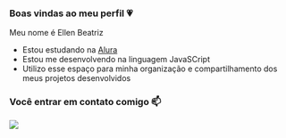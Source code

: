 ### Boas vindas ao meu perfil 💗

Meu nome é Ellen Beatriz

- Estou estudando na [Alura](https://www.alura.com.br)
- Estou me desenvolvendo na linguagem JavaSCript
- Utilizo esse espaço para minha organização e compartilhamento dos meus projetos desenvolvidos

### Você entrar em contato comigo 📫

![](https://media.tenor.com/Ob8_ClbDEmEAAAAM/nerd-nerd-glasses.gif)
